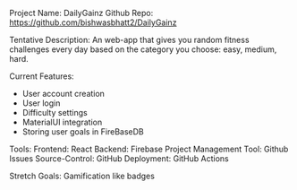 Project Name: DailyGainz
Github Repo: https://github.com/bishwasbhatt2/DailyGainz

Tentative Description: An web-app that gives you random fitness challenges every day based on the category you choose: easy, medium, hard.

Current Features:
* User account creation
* User login
* Difficulty settings
* MaterialUI integration
* Storing user goals in FireBaseDB

Tools: 
Frontend: React
Backend: Firebase
Project Management Tool: Github Issues
Source-Control: GitHub
Deployment: GitHub Actions

Stretch Goals:
Gamification like badges

